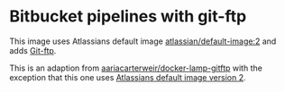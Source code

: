 # Bitbucket pipelines with git-ftp

This image uses Atlassians default image [atlassian/default-image:2](https://hub.docker.com/r/atlassian/default-image/) and adds [Git-ftp](https://github.com/git-ftp/git-ftp).

This is an adaption from [aariacarterweir/docker-lamp-gitftp](https://hub.docker.com/r/aariacarterweir/docker-lamp-gitftp/) with the exception that this one uses [Atlassians default image version 2](https://hub.docker.com/r/atlassian/default-image/).
